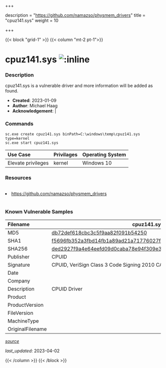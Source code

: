 +++

description = "https://github.com/namazso/physmem_drivers"
title = "cpuz141.sys"
weight = 10

+++


{{< block "grid-1" >}}
{{< column "mt-2 pt-1">}}


# cpuz141.sys ![:inline](/images/twitter_verified.png) 


### Description

cpuz141.sys is a vulnerable driver and more information will be added as found.

- **Created**: 2023-01-09
- **Author**: Michael Haag
- **Acknowledgement**:  | [](https://twitter.com/)

### Commands

```
sc.exe create cpuz141.sys binPath=C:\windows\temp\cpuz141.sys type=kernel
sc.exe start cpuz141.sys
```

| Use Case | Privilages | Operating System | 
|:---- | ---- | ---- |
| Elevate privileges | kernel | Windows 10 |

### Resources
<br>
<li><a href=" https://github.com/namazso/physmem_drivers"> https://github.com/namazso/physmem_drivers</a></li>
<br>

### Known Vulnerable Samples

| Filename | cpuz141.sys |
|:---- | ---- | 
| MD5 | <a href="https://www.virustotal.com/gui/file/db72def618cbc3c5f9aa82f091b54250">db72def618cbc3c5f9aa82f091b54250</a> |
| SHA1 | <a href="https://www.virustotal.com/gui/file/f5696fb352a3fbd14fb1a89ad21a71776027f9ab">f5696fb352a3fbd14fb1a89ad21a71776027f9ab</a> |
| SHA256 | <a href="https://www.virustotal.com/gui/file/ded2927f9a4e64eefd09d0caba78e94f309e3a6292841ae81d5528cab109f95d">ded2927f9a4e64eefd09d0caba78e94f309e3a6292841ae81d5528cab109f95d</a> |
| Publisher | CPUID |
| Signature | CPUID, VeriSign Class 3 Code Signing 2010 CA, VeriSign   |
| Date |  |
| Company |  |
| Description | CPUID Driver |
| Product |  |
| ProductVersion |  |
| FileVersion |  |
| MachineType |  |
| OriginalFilename |  |



[*source*](https://github.com/magicsword-io/LOLDrivers/tree/main/yaml/cpuz141.sys.yml)

*last_updated:* 2023-04-02








{{< /column >}}
{{< /block >}}
